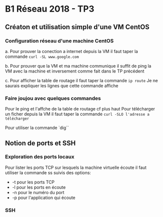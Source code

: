 # B1 Réseau 2018 - TP3

## Créaton et utilisation simple d'une VM CentOS

### Configuration réseau d'une machine CentOS

a. Pour prouver la conection a internet depuis la VM il faut taper la commande
  `curl -SL www.google.com`
  
b. Pour prouver que la VM et ma machine communique il suffit de ping la VM avec la machine et inversement comme fait dans le TP précédent 

c. Pour afficher la table de routage il faut taper la commande
   `ip route`
   Je ne saurais expliquer les lignes que cette commande affiche 
   
### Faire joujou avec quelques commandes 

Pour le ping et l'affche de la table de routage cf plus haut
Pour télécharger un ficher depuis la VM il faut taper la commande
  `curl -SLO l'adresse a télécharger`
  
Pour utiliser la commande `dig``

## Notion de ports et SSH

### Exploration des ports locaux

Pour lister les ports TCP sur lesquels la machine virtuelle écoute il faut utiliser la commande ss suivis des options:
* -t pour les ports TCP
* -l pour les ports en écoute
* -n pour le numéro du port
* -p pour l'application qui écoute








### SSH









